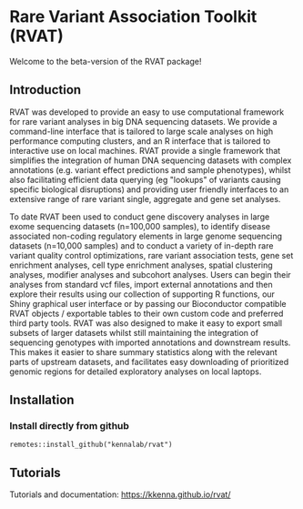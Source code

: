 #  Rare Variant Association Toolkit (RVAT)

Welcome to the beta-version of the RVAT package! 

## Introduction

RVAT was developed to provide an easy to use computational framework for rare variant analyses in big DNA sequencing datasets. We provide a command-line interface that is tailored to large scale analyses on high performance computing clusters, and an R interface that is tailored to interactive use on local machines. RVAT provide a single framework that simplifies the integration of human DNA sequencing datasets with complex annotations (e.g. variant effect predictions and sample phenotypes), whilst also facilitating efficient data querying (eg "lookups" of variants causing specific biological disruptions) and providing user friendly interfaces to an extensive range of rare variant single, aggregate and gene set analyses.

To date RVAT been used to conduct gene discovery analyses in large exome sequencing datasets (n=100,000 samples), to identify disease associated non-coding regulatory elements in large genome sequencing datasets (n=10,000 samples) and to conduct a variety of in-depth rare variant quality control optimizations, rare variant association tests, gene set enrichment analyses, cell type enrichment analyses, spatial clustering analyses, modifier analyses and subcohort analyses. Users can begin their analyses from standard vcf files, import external annotations and then explore their results using our collection of supporting R functions, our Shiny graphical user interface or by passing our Bioconductor compatible RVAT objects / exportable tables to their own custom code and preferred third party tools. RVAT was also designed to make it easy to export small subsets of larger datasets whilst still maintaining the integration of sequencing genotypes with imported annotations and downstream results. This makes it easier to share summary statistics along with the relevant parts of upstream datasets, and facilitates easy downloading of prioritized genomic regions for detailed exploratory analyses on local laptops.
  
## Installation

### Install directly from github

```{r}
remotes::install_github("kennalab/rvat")
```

## Tutorials

Tutorials and documentation: https://kkenna.github.io/rvat/

